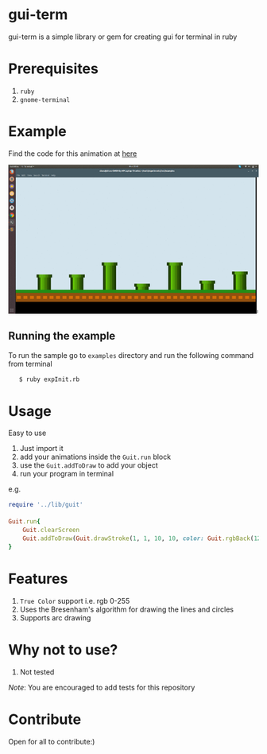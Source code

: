 # gui-term
gui-term is a simple library or gem for creating gui for terminal in ruby

# Prerequisites

1. `ruby`
2. `gnome-terminal`

# Example
Find the code for this animation at [here](./examples/flappyAnime.rb)

<img src="./examples/sample.gif" width = "640px" height="300px" alt="example gui-term" />

## Running the example
 To run the sample go to `examples` directory and run the following command from terminal
 ```bash
 	$ ruby expInit.rb
 ```

# Usage

Easy to use

1. Just import it 
2. add your animations inside the `Guit.run` block
3. use the `Guit.addToDraw` to add your object
4. run your program in terminal

e.g.
```ruby
require '../lib/guit'

Guit.run{
	Guit.clearScreen
	Guit.addToDraw(Guit.drawStroke(1, 1, 10, 10, color: Guit.rgbBack(128, 120, 123)))
}
```

# Features

1. `True Color` support i.e. rgb 0-255
2. Uses the Bresenham's algorithm for drawing the lines and circles
3. Supports arc drawing

# Why not to use?

1. Not tested

*Note*: You are encouraged to add tests for this repository

# Contribute

Open for all to contribute:)
